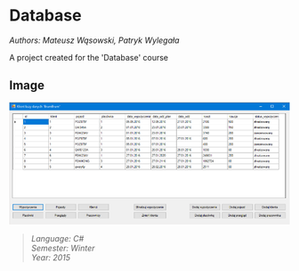 # Database
*Authors: Mateusz Wąsowski, Patryk Wylegała*

A project created for the 'Database' course

## Image

![alt tag](https://github.com/MrVaath/Baza-danych/blob/master/img.png)

>*Language: C#* <br>
>*Semester: Winter* <br>
>*Year: 2015*